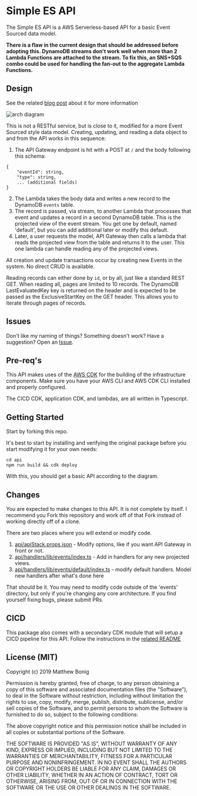 # Simple ES API

The Simple ES API is a AWS Serverless-based API for a basic Event Sourced data model. 

**There is a flaw in the current design that should be addressed before adopting this. DynamoDB streams don't work well when more than 2 Lambda Functions are attached to the stream. To fix this, an SNS+SQS combo could be used for handling the fan-out to the aggregate Lambda Functions.**

## Design

See the related [blog post]() about it for more information

![arch diagram](arch.png)

This is not a RESTful service, but is close to it, modified for a more Event Sourced style data model. Creating, updating, and reading a data object to and from the API works in this sequence:

1. The API Gateway endpoint is hit with a POST at `/` and the body following this schema:
```
{
    "eventId": string,
    "type": string,
    ... (additional fields)
}
```
2. The Lambda takes the body data and writes a new record to the DynamoDB `events` table.
3. The record is passed, via stream, to another Lambda that processes that event and updates a record in a second DynamoDB table. This is the projected view of the event stream. You get one by default, named 'default', but you can add additional later or modify this default.
4. Later, a user requests the model, API Gateway then calls a lambda that reads the projected view from the table and returns it to the user. This one lambda can handle reading any of the projected views.

All creation and update transactions occur by creating new Events in the system. No direct CRUD is available. 

Reading records can either done by `id`, or by all, just like a standard REST GET. When reading all, pages are limited to 10 records. The DynamoDB LastEvaluatedKey key is returned on the header and is expected to be passed as the ExclusiveStartKey on the GET header. This allows you to iterate through pages of records.

## Issues

Don't like my naming of things? Something doesn't work? Have a suggestion? Open an [Issue](../../issues).

## Pre-req's

This API makes uses of the [AWS CDK](https://docs.aws.amazon.com/cdk/api/latest/) for the building of the infrastructure components. Make sure you have your AWS CLI and AWS CDK CLI installed and properly configured.

The CICD CDK, application CDK, and lambdas, are all written in Typescript. 

## Getting Started

Start by forking this repo.

It's best to start by installing and verifying the original package before you start modifying it for your own needs:

```
cd api
npm run build && cdk deploy 
```

With this, you should get a basic API according to the diagram.


## Changes

You are expected to make changes to this API. It is not complete by itself. I recommend you Fork this repository and work off of that Fork instead of working directly off of a clone.

There are two places where you will extend or modify code. 

1. [api/apiStack.props.json]() - Modify options, like if you want API Gateway in front or not.
2. [api/handlers/lib/events/index.ts]() - Add in handlers for any new projected views.
3. [api/handlers/lib/events/default/index.ts]() - modify default handlers. Model new handlers after what's done here

That should be it. You may need to modify code outside of the 'events' directory, but only if you're changing any core architecture. If you find 
yourself fixing bugs, please submit PRs. 

## CICD

This package also comes with a secondary CDK module that will setup a CICD pipeline for this API. Follow the instructions in the [related README](cicd/README.md)

## License (MIT)

Copyright (c) 2019 Matthew Bonig

Permission is hereby granted, free of charge, to any person obtaining a copy
of this software and associated documentation files (the "Software"), to deal
in the Software without restriction, including without limitation the rights
to use, copy, modify, merge, publish, distribute, sublicense, and/or sell
copies of the Software, and to permit persons to whom the Software is
furnished to do so, subject to the following conditions:

The above copyright notice and this permission notice shall be included in all
copies or substantial portions of the Software.

THE SOFTWARE IS PROVIDED "AS IS", WITHOUT WARRANTY OF ANY KIND, EXPRESS OR
IMPLIED, INCLUDING BUT NOT LIMITED TO THE WARRANTIES OF MERCHANTABILITY,
FITNESS FOR A PARTICULAR PURPOSE AND NONINFRINGEMENT. IN NO EVENT SHALL THE
AUTHORS OR COPYRIGHT HOLDERS BE LIABLE FOR ANY CLAIM, DAMAGES OR OTHER
LIABILITY, WHETHER IN AN ACTION OF CONTRACT, TORT OR OTHERWISE, ARISING FROM,
OUT OF OR IN CONNECTION WITH THE SOFTWARE OR THE USE OR OTHER DEALINGS IN THE
SOFTWARE.
